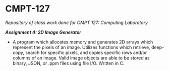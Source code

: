 # CMPT-127
_Repository of class work done for CMPT 127: Computing Laboratory_

_**Assignment 4: 2D Image Generator**_
- A program which allocates memory and generates 2D arrays which represent the pixels of an image. Utilizes functions which retrieve, deep-copy, search for specific pixels, and copies specific rows and/or columns of an image. Valid image objects are able to be stored as binary, JSON, or .ppm files using file I/O. Written in C.


